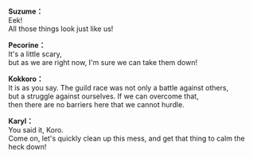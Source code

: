 # 

  
**Suzume：**  
Eek!  
All those things look just like us!  
  
**Pecorine：**  
It's a little scary,  
but as we are right now, I'm sure we can take them down!  
  
**Kokkoro：**  
It is as you say. The guild race was not only a battle against others,  
but a struggle against ourselves. If we can overcome that,  
then there are no barriers here that we cannot hurdle.  
  
**Karyl：**  
You said it, Koro.  
Come on, let's quickly clean up this mess, and get that thing to calm the heck down!  
